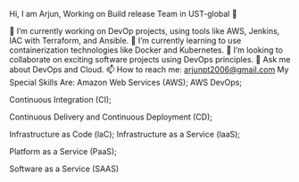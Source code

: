 Hi, I am Arjun, Working on Build release Team in UST-global 👋

🔭 I’m currently working on DevOp projects, using tools like AWS, Jenkins, IAC with Terraform, and Ansible.
🌱 I’m currently learning to use containerization technologies like Docker and Kubernetes.
👯 I’m looking to collaborate on exciting software projects using DevOps principles.
💬 Ask me about DevOps and Cloud. 📫 How to reach me: arjunpt2006@gmail.com My Special Skills Are: Amazon Web Services (AWS);
AWS DevOps;

Continuous Integration (CI);

Continuous Delivery and Continuous Deployment (CD);

Infrastructure as Code (laC); Infrastructure as a Service (laaS);

Platform as a Service (PaaS);

Software as a Service (SAAS)
